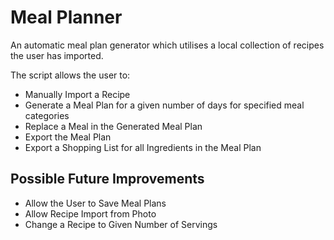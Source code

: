 # Meal Planner

An automatic meal plan generator which utilises a local collection of recipes the user has imported.

The script allows the user to: 
- Manually Import a Recipe
- Generate a Meal Plan for a given number of days for specified meal categories
- Replace a Meal in the Generated Meal Plan
- Export the Meal Plan
- Export a Shopping List for all Ingredients in the Meal Plan

## Possible Future Improvements
- Allow the User to Save Meal Plans
- Allow Recipe Import from Photo
- Change a Recipe to Given Number of Servings

